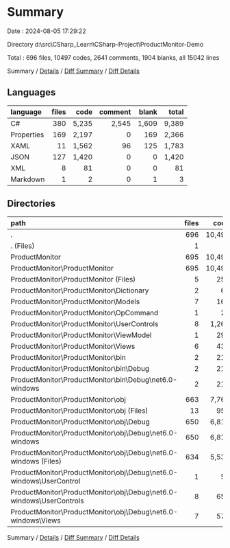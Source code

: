 # Summary

Date : 2024-08-05 17:29:22

Directory d:\\src\\CSharp_Learn\\CSharp-Project\\ProductMonitor-Demo

Total : 696 files,  10497 codes, 2641 comments, 1904 blanks, all 15042 lines

Summary / [Details](details.md) / [Diff Summary](diff.md) / [Diff Details](diff-details.md)

## Languages
| language | files | code | comment | blank | total |
| :--- | ---: | ---: | ---: | ---: | ---: |
| C# | 380 | 5,235 | 2,545 | 1,609 | 9,389 |
| Properties | 169 | 2,197 | 0 | 169 | 2,366 |
| XAML | 11 | 1,562 | 96 | 125 | 1,783 |
| JSON | 127 | 1,420 | 0 | 0 | 1,420 |
| XML | 8 | 81 | 0 | 0 | 81 |
| Markdown | 1 | 2 | 0 | 1 | 3 |

## Directories
| path | files | code | comment | blank | total |
| :--- | ---: | ---: | ---: | ---: | ---: |
| . | 696 | 10,497 | 2,641 | 1,904 | 15,042 |
| . (Files) | 1 | 2 | 0 | 1 | 3 |
| ProductMonitor | 695 | 10,495 | 2,641 | 1,903 | 15,039 |
| ProductMonitor\\ProductMonitor | 695 | 10,495 | 2,641 | 1,903 | 15,039 |
| ProductMonitor\\ProductMonitor (Files) | 5 | 255 | 36 | 32 | 323 |
| ProductMonitor\\ProductMonitor\\Dictionary | 2 | 65 | 3 | 7 | 75 |
| ProductMonitor\\ProductMonitor\\Models | 7 | 169 | 50 | 18 | 237 |
| ProductMonitor\\ProductMonitor\\OpCommand | 1 | 29 | 2 | 5 | 36 |
| ProductMonitor\\ProductMonitor\\UserControls | 8 | 1,263 | 113 | 119 | 1,495 |
| ProductMonitor\\ProductMonitor\\ViewModel | 1 | 295 | 24 | 26 | 345 |
| ProductMonitor\\ProductMonitor\\Views | 6 | 434 | 193 | 86 | 713 |
| ProductMonitor\\ProductMonitor\\bin | 2 | 219 | 0 | 0 | 219 |
| ProductMonitor\\ProductMonitor\\bin\\Debug | 2 | 219 | 0 | 0 | 219 |
| ProductMonitor\\ProductMonitor\\bin\\Debug\\net6.0-windows | 2 | 219 | 0 | 0 | 219 |
| ProductMonitor\\ProductMonitor\\obj | 663 | 7,766 | 2,220 | 1,610 | 11,596 |
| ProductMonitor\\ProductMonitor\\obj (Files) | 13 | 952 | 0 | 0 | 952 |
| ProductMonitor\\ProductMonitor\\obj\\Debug | 650 | 6,814 | 2,220 | 1,610 | 10,644 |
| ProductMonitor\\ProductMonitor\\obj\\Debug\\net6.0-windows | 650 | 6,814 | 2,220 | 1,610 | 10,644 |
| ProductMonitor\\ProductMonitor\\obj\\Debug\\net6.0-windows (Files) | 634 | 5,536 | 1,980 | 1,268 | 8,784 |
| ProductMonitor\\ProductMonitor\\obj\\Debug\\net6.0-windows\\UserControl | 1 | 50 | 15 | 12 | 77 |
| ProductMonitor\\ProductMonitor\\obj\\Debug\\net6.0-windows\\UserControls | 8 | 656 | 120 | 174 | 950 |
| ProductMonitor\\ProductMonitor\\obj\\Debug\\net6.0-windows\\Views | 7 | 572 | 105 | 156 | 833 |

Summary / [Details](details.md) / [Diff Summary](diff.md) / [Diff Details](diff-details.md)